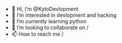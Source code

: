 - 👋 Hi, I’m @KytoDevlopment
- 👀 I’m interested in devlopment and hacking
- 🌱 I’m currently learning python
- 💞️ I’m looking to collaborate on /
- 📫 How to reach me /

<!---
KytoDevlopment/KytoDevlopment is a ✨ special ✨ repository because its `README.md` (this file) appears on your GitHub profile.
You can click the Preview link to take a look at your changes.
--->
